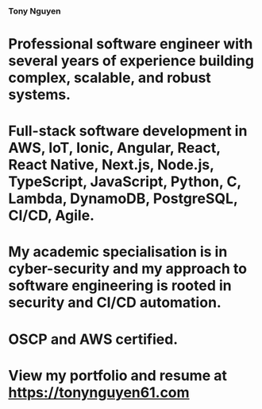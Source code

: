 ### Tony Nguyen

# Professional software engineer with several years of experience building complex, scalable, and robust systems.

# Full-stack software development in AWS, IoT, Ionic, Angular, React, React Native, Next.js, Node.js, TypeScript, JavaScript, Python, C, Lambda, DynamoDB, PostgreSQL, CI/CD, Agile.

# My academic specialisation is in cyber-security and my approach to software engineering is rooted in security and CI/CD automation. 

# OSCP and AWS certified. 

# View my portfolio and resume at https://tonynguyen61.com


<!--
**nhhoang-tony/nhhoang-tony** is a ✨ _special_ ✨ repository because its `README.md` (this file) appears on your GitHub profile.

Here are some ideas to get you started:

- 🔭 I’m currently working on ...
- 🌱 I’m currently learning ...
- 👯 I’m looking to collaborate on ...
- 🤔 I’m looking for help with ...
- 💬 Ask me about ...
- 📫 How to reach me: ...
- 😄 Pronouns: ...
- ⚡ Fun fact: ...
-->
